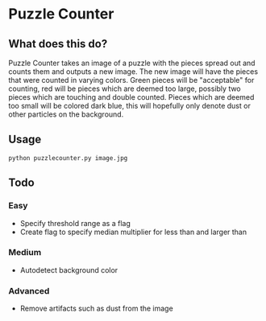 # Puzzle Counter

## What does this do?

Puzzle Counter takes an image of a puzzle with the pieces spread out and counts them and outputs a new image. The new image will have the pieces that were counted in varying colors. Green pieces will be "acceptable" for counting, red will be pieces which are deemed too large, possibly two pieces which are touching and double counted. Pieces which are deemed too small will be colored dark blue, this will hopefully only denote dust or other particles on the background. 


## Usage

`python puzzlecounter.py image.jpg`


## Todo 

### Easy
- Specify threshold range as a flag
- Create flag to specify median multiplier for less than and larger than

### Medium
- Autodetect background color

### Advanced
- Remove artifacts such as dust from the image
